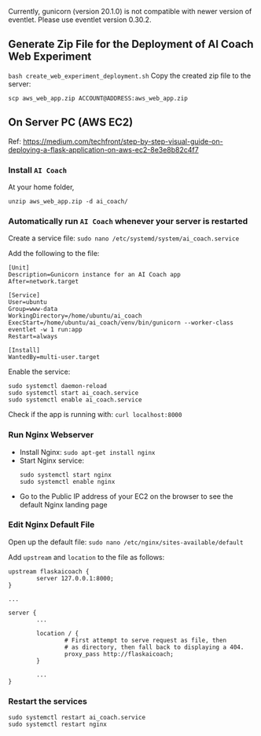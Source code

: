 Currently, gunicorn (version 20.1.0) is not compatible with newer version of eventlet. Please use eventlet version 0.30.2.

## Generate Zip File for the Deployment of AI Coach Web Experiment
```bash create_web_experiment_deployment.sh```
Copy the created zip file to the server:
```
scp aws_web_app.zip ACCOUNT@ADDRESS:aws_web_app.zip
```

## On Server PC (AWS EC2)
Ref: https://medium.com/techfront/step-by-step-visual-guide-on-deploying-a-flask-application-on-aws-ec2-8e3e8b82c4f7
### Install `AI Coach`
At your home folder,
```
unzip aws_web_app.zip -d ai_coach/
```

### Automatically run `AI Coach` whenever your server is restarted
Create a service file:
```sudo nano /etc/systemd/system/ai_coach.service```

Add the following to the file:
```
[Unit]
Description=Gunicorn instance for an AI Coach app
After=network.target

[Service]
User=ubuntu
Group=www-data
WorkingDirectory=/home/ubuntu/ai_coach
ExecStart=/home/ubuntu/ai_coach/venv/bin/gunicorn --worker-class eventlet -w 1 run:app
Restart=always

[Install]
WantedBy=multi-user.target
```

Enable the service:
```
sudo systemctl daemon-reload
sudo systemctl start ai_coach.service
sudo systemctl enable ai_coach.service
```
Check if the app is running with: `curl localhost:8000`

### Run Nginx Webserver
* Install Nginx: `sudo apt-get install nginx`
* Start Nginx service:
  ```
  sudo systemctl start nginx
  sudo systemctl enable nginx
  ```
* Go to the Public IP address of your EC2 on the browser to see the default Nginx landing page

### Edit Nginx Default File
Open up the default file:
```sudo nano /etc/nginx/sites-available/default```

Add `upstream` and `location` to the file as follows:
```
upstream flaskaicoach {
        server 127.0.0.1:8000;
}

...

server {
        ...

        location / {
                # First attempt to serve request as file, then
                # as directory, then fall back to displaying a 404.
                proxy_pass http://flaskaicoach;
        }

        ...
}
```

### Restart the services
```
sudo systemctl restart ai_coach.service
sudo systemctl restart nginx
```
